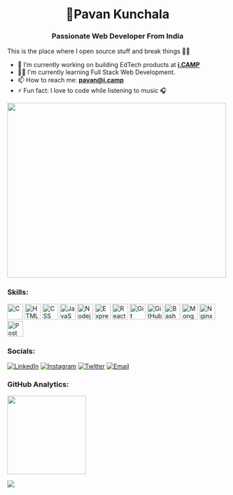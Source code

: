 <h1 align="center">💫Pavan Kunchala</h1>
<h3 align="center">Passionate Web Developer From India</h3>

This is the place where I open source stuff and break things 👨‍💻 
- 🧠 I’m currently working on building EdTech products at **[i.CAMP](https://i.camp/)**
- 👨‍💻 I'm currently learning Full Stack Web Development.
- 📫 How to reach me: **pavan@i.camp**
- ⚡ Fun fact: I love to code while listening to music 🎧

<img
  src="https://github.com/Anmol-Baranwal/Cool-GIFs-For-GitHub/assets/74038190/219bcc70-f5dc-466b-9a60-29653d8e8433"
  height="400px"
  width="500px"
/>

### Skills:

<a href="https://www.cprogramming.com/" target="_blank" rel="noreferrer"><img src="https://skillicons.dev/icons?i=c&theme=dark" width="36" height="36" alt="C" /></a>
<a href="https://html.com/" target="_blank" rel="noreferrer"><img src="https://skillicons.dev/icons?i=html&theme=dark" width="36" height="36" alt="HTML" /></a>
<a href="https://css3.com/" target="_blank" rel="noreferrer"><img src="https://skillicons.dev/icons?i=css&theme=dark" width="36" height="36" alt="CSS" /></a>
<a href="https://www.javascript.com/" target="_blank" rel="noreferrer"><img src="https://skillicons.dev/icons?i=js&theme=dark" width="36" height="36" alt="JavaScript" /></a>
<a href="https://nodejs.org/en/learn/getting-started/introduction-to-nodejs" target="_blank" rel="noreferrer"><img src="https://skillicons.dev/icons?i=nodejs&theme=dark" width="36" height="36" alt="Nodejs" /></a>
<a href="https://expressjs.com/" target="_blank" rel="noreferrer"><img src="https://skillicons.dev/icons?i=express&theme=dark" width="36" height="36" alt="Express" /></a>
<a href="https://legacy.reactjs.org/" target="_blank" rel="noreferrer"><img src="https://skillicons.dev/icons?i=react&theme=dark" width="36" height="36" alt="React" /></a>
<a href="https://git-scm.com/" target="_blank" rel="noreferrer"><img src="https://skillicons.dev/icons?i=git&theme=dark" width="36" height="36" alt="Git" /></a>
<a href="https://github.com/" target="_blank" rel="noreferrer"><img src="https://skillicons.dev/icons?i=github&theme=dark" width="36" height="36" alt="GitHub" /></a>
<a href="https://www.gnu.org/software/bash/" target="_blank" rel="noreferrer"><img src="https://skillicons.dev/icons?i=bash&theme=dark" width="36" height="36" alt="Bash" /></a>
<a href="https://www.mongodb.com/" target="_blank" rel="noreferrer"><img src="https://skillicons.dev/icons?i=mongodb&theme=dark" width="36" height="36" alt="MongoDB" /></a>
<a href="https://nginx.org/en/" target="_blank" rel="noreferrer"><img src="https://skillicons.dev/icons?i=nginx&theme=dark" width="36" height="36" alt="Nginx" /></a>
<a href="https://www.postman.com/" target="_blank" rel="noreferrer"><img src="https://skillicons.dev/icons?i=postman&theme=dark" width="36" height="36" alt="Postman" /></a>

### Socials:

[![LinkedIn](https://img.shields.io/badge/LinkedIn-%230077B5.svg?logo=linkedin&logoColor=white)](https://www.linkedin.com/in/pavankunchala54/)
[![Instagram](https://img.shields.io/badge/Instagram-%23E4405F.svg?logo=Instagram&logoColor=white)](https://www.instagram.com/ipavan_teja/)
[![Twitter](https://img.shields.io/badge/Twitter-%231DA1F2.svg?logo=Twitter&logoColor=white)](https://twitter.com/ipavan_teja)
[![Email](https://img.shields.io/badge/Gmail-%23E4410F.svg?logo=Gmail&logoColor=white)](mailto:pavankunchala54@gmail.com)

### GitHub Analytics:

<p>
<a href="https://github.com/ipavanteja">
  <img height="180em" src="https://github-readme-stats-eight-theta.vercel.app/api?username=ipavanteja&show_icons=true&theme=algolia&include_all_commits=true&count_private=true"/>
  <!-- <img height="180em" src="https://github-readme-stats-eight-theta.vercel.app/api/top-langs/?username=ipavanteja&layout=compact&langs_count=8&theme=algolia&include_all_commits=true&count_private=true"/> -->
</a>
</p>

![](https://komarev.com/ghpvc/?username=ipavanteja&color=blue&style=square&base=100)
